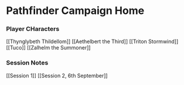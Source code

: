 # Pathfinder Campaign Home

### Player CHaracters
[[Thynglybeth Thildellom]]
[[Aethelbert the Third]]
[[Triton Stormwind]]
[[Tuco]]
[[Zalhelm the Summoner]]

### Session Notes
[[Session 1]]
[[Session 2, 6th September]]